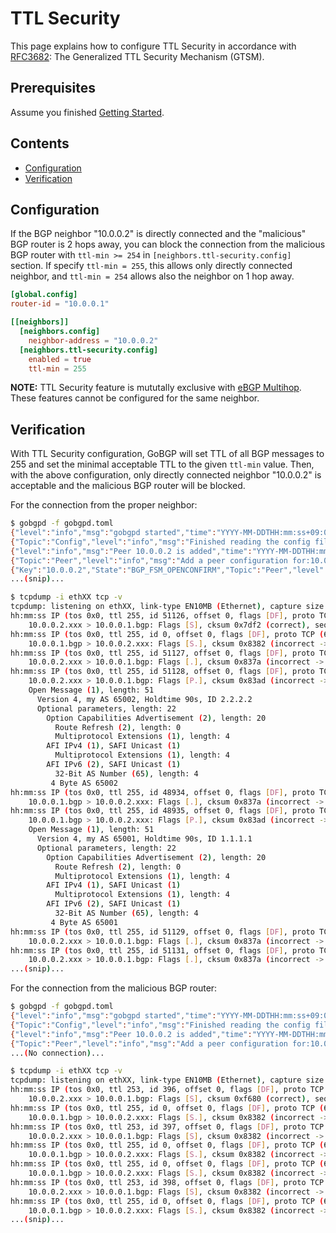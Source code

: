 # TTL Security

This page explains how to configure TTL Security in accordance with
[RFC3682](https://tools.ietf.org/html/rfc3682): The Generalized TTL Security
Mechanism (GTSM).

## Prerequisites

Assume you finished [Getting Started](getting-started.md).

## Contents

- [Configuration](#configuration)
- [Verification](#verification)

## Configuration

If the BGP neighbor "10.0.0.2" is directly connected and the "malicious" BGP
router is 2 hops away, you can block the connection from the malicious BGP
router with `ttl-min >= 254` in `[neighbors.ttl-security.config]` section.
If specify `ttl-min = 255`, this allows only directly connected neighbor, and
`ttl-min = 254` allows also the neighbor on 1 hop away.

```toml
[global.config]
router-id = "10.0.0.1"

[[neighbors]]
  [neighbors.config]
    neighbor-address = "10.0.0.2"
  [neighbors.ttl-security.config]
    enabled = true
    ttl-min = 255
```

**NOTE:** TTL Security feature is mututally exclusive with
[eBGP Multihop](ebgp-multihop.md).
These features cannot be configured for the same neighbor.

## Verification

With TTL Security configuration, GoBGP will set TTL of all BGP messages to
255 and set the minimal acceptable TTL to the given `ttl-min` value.
Then, with the above configuration, only directly connected neighbor
"10.0.0.2" is acceptable and the malicious BGP router will be blocked.

For the connection from the proper neighbor:

```bash
$ gobgpd -f gobgpd.toml
{"level":"info","msg":"gobgpd started","time":"YYYY-MM-DDTHH:mm:ss+09:00"}
{"Topic":"Config","level":"info","msg":"Finished reading the config file","time":"YYYY-MM-DDTHH:mm:ss+09:00"}
{"level":"info","msg":"Peer 10.0.0.2 is added","time":"YYYY-MM-DDTHH:mm:ss+09:00"}
{"Topic":"Peer","level":"info","msg":"Add a peer configuration for:10.0.0.2","time":"YYYY-MM-DDTHH:mm:ss+09:00"}
{"Key":"10.0.0.2","State":"BGP_FSM_OPENCONFIRM","Topic":"Peer","level":"info","msg":"Peer Up","time":"YYYY-MM-DDTHH:mm:ss+09:00"}
...(snip)...
```

```bash
$ tcpdump -i ethXX tcp -v
tcpdump: listening on ethXX, link-type EN10MB (Ethernet), capture size 262144 bytes
hh:mm:ss IP (tos 0x0, ttl 255, id 51126, offset 0, flags [DF], proto TCP (6), length 60)
    10.0.0.2.xxx > 10.0.0.1.bgp: Flags [S], cksum 0x7df2 (correct), seq 889149897, win 29200, options [mss 1460,sackOK,TS val 4431487 ecr 0,nop,wscale 9], length 0
hh:mm:ss IP (tos 0x0, ttl 255, id 0, offset 0, flags [DF], proto TCP (6), length 60)
    10.0.0.1.bgp > 10.0.0.2.xxx: Flags [S.], cksum 0x8382 (incorrect -> 0x12ac), seq 2886345048, ack 889149898, win 28960, options [mss 1460,sackOK,TS val 4431487 ecr 4431487,nop,wscale 9], length 0
hh:mm:ss IP (tos 0x0, ttl 255, id 51127, offset 0, flags [DF], proto TCP (6), length 52)
    10.0.0.2.xxx > 10.0.0.1.bgp: Flags [.], cksum 0x837a (incorrect -> 0xb260), ack 1, win 58, options [nop,nop,TS val 4431487 ecr 4431487], length 0
hh:mm:ss IP (tos 0x0, ttl 255, id 51128, offset 0, flags [DF], proto TCP (6), length 103)
    10.0.0.2.xxx > 10.0.0.1.bgp: Flags [P.], cksum 0x83ad (incorrect -> 0x8860), seq 1:52, ack 1, win 58, options [nop,nop,TS val 4431487 ecr 4431487], length 51: BGP
    Open Message (1), length: 51
      Version 4, my AS 65002, Holdtime 90s, ID 2.2.2.2
      Optional parameters, length: 22
        Option Capabilities Advertisement (2), length: 20
          Route Refresh (2), length: 0
          Multiprotocol Extensions (1), length: 4
        AFI IPv4 (1), SAFI Unicast (1)
          Multiprotocol Extensions (1), length: 4
        AFI IPv6 (2), SAFI Unicast (1)
          32-Bit AS Number (65), length: 4
         4 Byte AS 65002
hh:mm:ss IP (tos 0x0, ttl 255, id 48934, offset 0, flags [DF], proto TCP (6), length 52)
    10.0.0.1.bgp > 10.0.0.2.xxx: Flags [.], cksum 0x837a (incorrect -> 0xb22e), ack 52, win 57, options [nop,nop,TS val 4431487 ecr 4431487], length 0
hh:mm:ss IP (tos 0x0, ttl 255, id 48935, offset 0, flags [DF], proto TCP (6), length 103)
    10.0.0.1.bgp > 10.0.0.2.xxx: Flags [P.], cksum 0x83ad (incorrect -> 0x8b31), seq 1:52, ack 52, win 57, options [nop,nop,TS val 4431487 ecr 4431487], length 51: BGP
    Open Message (1), length: 51
      Version 4, my AS 65001, Holdtime 90s, ID 1.1.1.1
      Optional parameters, length: 22
        Option Capabilities Advertisement (2), length: 20
          Route Refresh (2), length: 0
          Multiprotocol Extensions (1), length: 4
        AFI IPv4 (1), SAFI Unicast (1)
          Multiprotocol Extensions (1), length: 4
        AFI IPv6 (2), SAFI Unicast (1)
          32-Bit AS Number (65), length: 4
         4 Byte AS 65001
hh:mm:ss IP (tos 0x0, ttl 255, id 51129, offset 0, flags [DF], proto TCP (6), length 52)
    10.0.0.2.xxx > 10.0.0.1.bgp: Flags [.], cksum 0x837a (incorrect -> 0xb1fa), ack 52, win 58, options [nop,nop,TS val 4431487 ecr 4431487], length 0
hh:mm:ss IP (tos 0x0, ttl 255, id 51131, offset 0, flags [DF], proto TCP (6), length 52)
    10.0.0.2.xxx > 10.0.0.1.bgp: Flags [.], cksum 0x837a (incorrect -> 0xb1ca), ack 71, win 58, options [nop,nop,TS val 4431497 ecr 4431487], length 0
...(snip)...
```

For the connection from the malicious BGP router:

```bash
$ gobgpd -f gobgpd.toml
{"level":"info","msg":"gobgpd started","time":"YYYY-MM-DDTHH:mm:ss+09:00"}
{"Topic":"Config","level":"info","msg":"Finished reading the config file","time":"YYYY-MM-DDTHH:mm:ss+09:00"}
{"level":"info","msg":"Peer 10.0.0.2 is added","time":"YYYY-MM-DDTHH:mm:ss+09:00"}
{"Topic":"Peer","level":"info","msg":"Add a peer configuration for:10.0.0.2","time":"YYYY-MM-DDTHH:mm:ss+09:00"}
...(No connection)...
```

```bash
$ tcpdump -i ethXX tcp -v
tcpdump: listening on ethXX, link-type EN10MB (Ethernet), capture size 262144 bytes
hh:mm:ss IP (tos 0x0, ttl 253, id 396, offset 0, flags [DF], proto TCP (6), length 60)
    10.0.0.2.xxx > 10.0.0.1.bgp: Flags [S], cksum 0xf680 (correct), seq 1704340403, win 29200, options [mss 1460,sackOK,TS val 4270655 ecr 0,nop,wscale 9], length 0
hh:mm:ss IP (tos 0x0, ttl 255, id 0, offset 0, flags [DF], proto TCP (6), length 60)
    10.0.0.1.bgp > 10.0.0.2.xxx: Flags [S.], cksum 0x8382 (incorrect -> 0x1e1a), seq 2916417775, ack 1704340404, win 28960, options [mss 1460,sackOK,TS val 4270656 ecr 4270655,nop,wscale 9], length 0
hh:mm:ss IP (tos 0x0, ttl 253, id 397, offset 0, flags [DF], proto TCP (6), length 60)
    10.0.0.2.xxx > 10.0.0.1.bgp: Flags [S], cksum 0x8382 (incorrect -> 0xf586), seq 1704340403, win 29200, options [mss 1460,sackOK,TS val 4270905 ecr 0,nop,wscale 9], length 0
hh:mm:ss IP (tos 0x0, ttl 255, id 0, offset 0, flags [DF], proto TCP (6), length 60)
    10.0.0.1.bgp > 10.0.0.2.xxx: Flags [S.], cksum 0x8382 (incorrect -> 0x1d21), seq 2916417775, ack 1704340404, win 28960, options [mss 1460,sackOK,TS val 4270905 ecr 4270655,nop,wscale 9], length 0
hh:mm:ss IP (tos 0x0, ttl 255, id 0, offset 0, flags [DF], proto TCP (6), length 60)
    10.0.0.1.bgp > 10.0.0.2.xxx: Flags [S.], cksum 0x8382 (incorrect -> 0x1c27), seq 2916417775, ack 1704340404, win 28960, options [mss 1460,sackOK,TS val 4271155 ecr 4270655,nop,wscale 9], length 0
hh:mm:ss IP (tos 0x0, ttl 253, id 398, offset 0, flags [DF], proto TCP (6), length 60)
    10.0.0.2.xxx > 10.0.0.1.bgp: Flags [S], cksum 0x8382 (incorrect -> 0xf391), seq 1704340403, win 29200, options [mss 1460,sackOK,TS val 4271406 ecr 0,nop,wscale 9], length 0
hh:mm:ss IP (tos 0x0, ttl 255, id 0, offset 0, flags [DF], proto TCP (6), length 60)
    10.0.0.1.bgp > 10.0.0.2.xxx: Flags [S.], cksum 0x8382 (incorrect -> 0x1b2c), seq 2916417775, ack 1704340404, win 28960, options [mss 1460,sackOK,TS val 4271406 ecr 4270655,nop,wscale 9], length 0
...(snip)...
```
